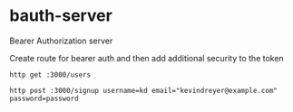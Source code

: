 # bauth-server
Bearer Authorization server

Create route for bearer auth and then add additional security to the token


`http get :3000/users`

`http post :3000/signup username=kd email="kevindreyer@example.com" password=password`